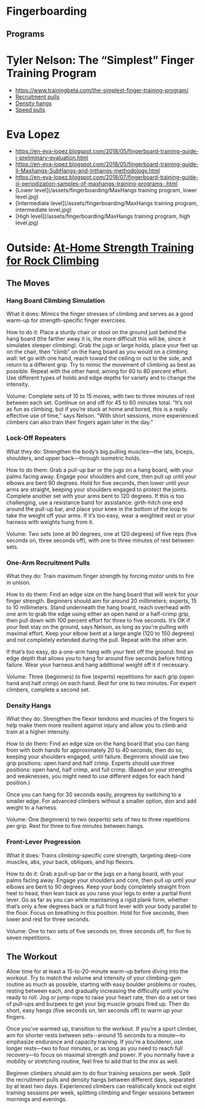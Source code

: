 # Fingerboarding

## Programs

# Tyler Nelson: The “Simplest” Finger Training Program

- https://www.trainingbeta.com/the-simplest-finger-training-program/
- [Recruitment pulls](/assets/fingerboarding/Table1.jpg)
- [Density hangs](/assets/fingerboarding/Table-2.jpg)
- [Speed pulls](/assets/fingerboarding/Table-3.jpg)

# Eva Lopez

- https://en-eva-lopez.blogspot.com/2018/05/fingerboard-training-guide-i-preliminary-evaluation.html
- https://en-eva-lopez.blogspot.com/2018/05/fingerboard-training-guide-II-Maxhangs-SubHangs-and-Inthangs-methodology.html
- https://en-eva-lopez.blogspot.com/2018/07/fingerboard-training-guide-iii-periodization-samples-of-maxhangs-training-programs-.html
- [Lower level](/assets/fingerboarding/MaxHangs training program, lower level.jpg)
- [Intermediate level](/assets/fingerboarding/MaxHangs training program, intermediate level.jpg)
- [High level](/assets/fingerboarding/MaxHangs training program, high level.jpg)

# Outside: [At-Home Strength Training for Rock Climbing][outside]

[outside]: https://www.outsideonline.com/2413554/no-equipment-bodyweight-strength-workout

## The Moves

### Hang Board Climbing Simulation

What it does: Mimics the finger stresses of climbing and serves as a good
warm-up for strength-specific finger exercises.

How to do it: Place a sturdy chair or stool on the ground just behind the hang
board (the farther away it is, the more difficult this will be, since it
simulates steeper climbing). Grab the jugs or large holds, place your feet up
on the chair, then “climb” on the hang board as you would on a climbing wall:
let go with one hand, reach toward the ceiling or out to the side, and return
to a different grip. Try to mimic the movement of climbing as best as possible.
Repeat with the other hand, aiming for 60 to 80 percent effort. Use different
types of holds and edge depths for variety and to change the intensity.

Volume: Complete sets of 10 to 15 moves, with two to three minutes of rest
between each set. Continue on and off for 45 to 60 minutes total. “It’s not as
fun as climbing, but if you’re stuck at home and bored, this is a really
effective use of time,” says Nelson. “With short sessions, more experienced
climbers can also train their fingers again later in the day.”

### Lock-Off Repeaters

What they do: Strengthen the body’s big pulling muscles—the lats, biceps,
shoulders, and upper back—through isometric holds.

How to do them: Grab a pull-up bar or the jugs on a hang board, with your palms
facing away. Engage your shoulders and core, then pull up until your elbows are
bent 90 degrees. Hold for five seconds, then lower until your arms are
straight, keeping your shoulders engaged to protect the joints. Complete
another set with your arms bent to 120 degrees. If this is too challenging, use
a resistance band for assistance: girth-hitch one end around the pull-up bar,
and place your knee in the bottom of the loop to take the weight off your arms.
If it’s too easy, wear a weighted vest or your harness with weights hung from
it.

Volume: Two sets (one at 90 degrees, one at 120 degrees) of five reps (five
seconds on, three seconds off), with one to three minutes of rest between sets.

### One-Arm Recruitment Pulls

What they do: Train maximum finger strength by forcing motor units to fire in
unison.

How to do them: Find an edge size on the hang board that will work for your
finger strength. Beginners should aim for around 20 millimeters; experts, 15 to
10 millimeters. Stand underneath the hang board, reach overhead with one arm to
grab the edge using either an open hand or a half-crimp grip, then pull down
with 100 percent effort for three to five seconds. It’s OK if your feet stay on
the ground, says Nelson, as long as you’re pulling with maximal effort. Keep
your elbow bent at a large angle (120 to 150 degrees) and not completely
extended during the pull. Repeat with the other arm.

If that’s too easy, do a one-arm hang with your feet off the ground: find an
edge depth that allows you to hang for around five seconds before hitting
failure. Wear your harness and hang additional weight off it if necessary.

Volume: Three (beginners) to five (experts) repetitions for each grip (open
hand and half crimp) on each hand. Rest for one to two minutes. For expert
climbers, complete a second set.

### Density Hangs

What they do: Strengthen the flexor tendons and muscles of the fingers to help
make them more resilient against injury and allow you to climb and train at a
higher intensity.

How to do them: Find an edge size on the hang board that you can hang from with
both hands for approximately 20 to 40 seconds, then do so, keeping your
shoulders engaged, until failure. Beginners should use two grip positions: open
hand and half crimp. Experts should use three positions: open hand, half crimp,
and full crimp. (Based on your strengths and weaknesses, you might need to use
different edges for each hand position.)

Once you can hang for 30 seconds easily, progress by switching to a smaller
edge. For advanced climbers without a smaller option, don and add weight to a
harness.

Volume: One (beginners) to two (experts) sets of two to three repetitions per
grip. Rest for three to five minutes between hangs.

### Front-Lever Progression

What it does: Trains climbing-specific core strength, targeting deep-core
muscles, abs, your back, obliques, and hip flexors.

How to do it: Grab a pull-up bar or the jugs on a hang board, with your palms
facing away. Engage your shoulders and core, then pull up until your elbows are
bent to 90 degrees. Keep your body completely straight from heel to head, then
lean back as you raise your legs to enter a partial front lever. Go as far as
you can while maintaining a rigid plank form, whether that’s only a few degrees
back or a full front lever with your body parallel to the floor. Focus on
breathing in this position. Hold for five seconds, then lower and rest for
three seconds.

Volume: One to two sets of five seconds on, three seconds off, for five to
seven repetitions.

## The Workout

Allow time for at least a 15-to-20-minute warm-up before diving into the
workout. Try to match the volume and intensity of your climbing-gym routine as
much as possible, starting with easy boulder problems or routes, resting
between each, and gradually increasing the difficulty until you’re ready to
roll. Jog or jump-rope to raise your heart rate, then do a set or two of
pull-ups and burpees to get your big muscle groups fired up. Then do short,
easy hangs (five seconds on, ten seconds off) to warm up your fingers.

Once you’ve warmed up, transition to the workout. If you’re a sport climber,
aim for shorter rests between sets--around 15 seconds to a minute—to emphasize
endurance and capacity training. If you’re a boulderer, use longer rests—two to
four minutes, or as long as you need to reach full recovery—to focus on maximal
strength and power. If you normally have a mobility or stretching routine, feel
free to add that to the mix as well.

Beginner climbers should aim to do four training sessions per week. Split the
recruitment pulls and density hangs between different days, separated by at
least two days. Experienced climbers can realistically knock out eight training
sessions per week, splitting climbing and finger sessions between mornings and
evenings.
